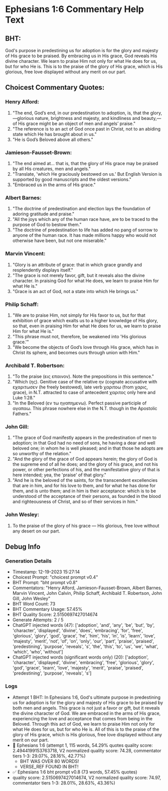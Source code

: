 # Ephesians 1:6 Commentary Help Text

## BHT:
God's purpose in predestining us for adoption is for the glory and majesty of His grace to be praised. By embracing us in His grace, God reveals His divine character. We learn to praise Him not only for what He does for us, but for who He is. This is to the praise of the glory of His grace, which is His glorious, free love displayed without any merit on our part.

## Choicest Commentary Quotes:
### Henry Alford:
1. "The end, God’s end, in our predestination to adoption, is, that the glory,—glorious nature, brightness and majesty, and kindliness and beauty,—of His grace might be an object of men and angels’ praise." 
2. "The reference is to an act of God once past in Christ, not to an abiding state which He has brought about in us." 
3. "He is God’s Beloved above all others."

### Jamieson-Fausset-Brown:
1. "The end aimed at... that is, that the glory of His grace may be praised by all His creatures, men and angels."
2. "Translate, 'which He graciously bestowed on us.' But English Version is supported by good manuscripts and the oldest versions."
3. "Embraced us in the arms of His grace."

### Albert Barnes:
1. "The doctrine of predestination and election lays the foundation of adoring gratitude and praise."
2. "All the joys which any of the human race have, are to be traced to the purpose of God to bestow them."
3. "The doctrine of predestination to life has added no pang of sorrow to anyone of the human race. It has made millions happy who would not otherwise have been, but not one miserable."

### Marvin Vincent:
1. "Glory is an attribute of grace: that in which grace grandly and resplendently displays itself."
2. "The grace is not merely favor, gift, but it reveals also the divine character. In praising God for what He does, we learn to praise Him for what He is."
3. "Grace is an act of God, not a state into which He brings us."

### Philip Schaff:
1. "We are to praise Him, not simply for His favor to us, but for that exhibition of grace which exalts us to a higher knowledge of His glory, so that, even in praising Him for what He does for us, we learn to praise Him for what He is."
2. "This phrase must not, therefore, be weakened into 'His glorious grace.'"
3. "We become the objects of God’s love through His grace, which has in Christ its sphere, and becomes ours through union with Him."

### Archibald T. Robertson:
1. "To the praise (εις επαινον). Note the prepositions in this sentence."
2. "Which (ης). Genitive case of the relative ην (cognate accusative with εχαριτωσεν (he freely bestowed), late verb χαριτοω (from χαρις, grace), in N.T. attracted to case of antecedent χαριτος only here and Luke 1:28."
3. "In the Beloved (εν τω ηγαπημενω). Perfect passive participle of αγαπαω. This phrase nowhere else in the N.T. though in the Apostolic Fathers."

### John Gill:
1. "The grace of God manifestly appears in the predestination of men to adoption; in that God had no need of sons, he having a dear and well beloved one; in whom he is well pleased; and in that those he adopts are so unworthy of the relation."
2. "And the glory of the grace of God appears herein; the glory of God is the supreme end of all he does; and the glory of his grace, and not his power, or other perfections of his, and the manifestative glory of that is here intended; yea, the 'praise' of that glory."
3. "And he is the beloved of the saints, for the transcendent excellencies that are in him, and for his love to them, and for what he has done for them, and is unto them; and in him is their acceptance: which is to be understood of the acceptance of their persons, as founded in the blood and righteousness of Christ, and so of their services in him."

### John Wesley:
1. To the praise of the glory of his grace — His glorious, free love without any desert on our part.



## Debug Info
### Generation Details
- Timestamp: 12-19-2023 15:27:14
- Choicest Prompt: "choicest prompt v0.4"
- BHT Prompt: "bht prompt v0.8"
- Commentators: "Henry Alford, Jamieson-Fausset-Brown, Albert Barnes, Marvin Vincent, John Calvin, Philip Schaff, Archibald T. Robertson, John Gill, John Wesley"
- BHT Word Count: 73
- BHT Commentary Usage: 57.45%
- BHT Quality Score: 2.5150697427014674
- Generate Attempts: 2 / 5
- ChatGPT injected words (47):
	['adoption', 'and', 'any', 'be', 'but', 'by', 'character', 'displayed', 'divine', 'does', 'embracing', 'for', 'free', 'glorious', 'glory', 'god', 'grace', 'he', 'him', 'his', 'in', 'is', 'learn', 'love', 'majesty', 'merit', 'not', 'of', 'on', 'only', 'our', 'part', 'praise', 'praised', 'predestining', 'purpose', 'reveals', 's', 'the', 'this', 'to', 'us', 'we', 'what', 'which', 'who', 'without']
- ChatGPT injected words (significant words only) (20):
	['adoption', 'character', 'displayed', 'divine', 'embracing', 'free', 'glorious', 'glory', 'god', 'grace', 'learn', 'love', 'majesty', 'merit', 'praise', 'praised', 'predestining', 'purpose', 'reveals', 's']

### Logs
- Attempt 1 BHT: In Ephesians 1:6, God's ultimate purpose in predestining us for adoption is for the glory and majesty of His grace to be praised by both men and angels. This grace is not just a favor or gift, but it reveals the divine character of God. We are embraced in the arms of His grace, experiencing the love and acceptance that comes from being in the Beloved. Through this act of God, we learn to praise Him not only for what He does for us, but for who He is. All of this is to the praise of the glory of His grace, which is His glorious, free love displayed without any merit on our part.
- 🔄 Ephesians 1:6 (attempt 1, 115 words, 54.29% quotes quality score: 2.4944199153763718, V2 normalized quality score: 74.28, commentator tiers 1-3: 29.07%, 28.16%, 42.77%) 
	- BHT WAS OVER 80 WORDS! 
	- VERSE_REF FOUND IN BHT!
- ✅ Ephesians 1:6 bht prompt v0.8 (73 words, 57.45% quotes)
- quality score: 2.5150697427014674, V2 normalized quality score: 74.97, commentator tiers 1-3: 28.01%, 28.63%, 43.36%)